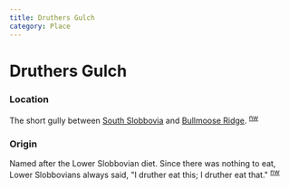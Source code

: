 ```yaml
---
title: Druthers Gulch
category: Place
---
```

# Druthers Gulch
### Location

The short gully between [South Slobbovia](South-Slobbovia) and [Bullmoose Ridge](Bullmoose-Ridge). <sup>[nw][]</sup>

### Origin

Named after the Lower Slobbovian diet. Since there was nothing to eat, Lower Slobbovians always said, "I druther eat this; I druther eat that." <sup>[nw][]</sup>


[nw]: Names-Walt "Meany Names by Walter Little, 1984"
